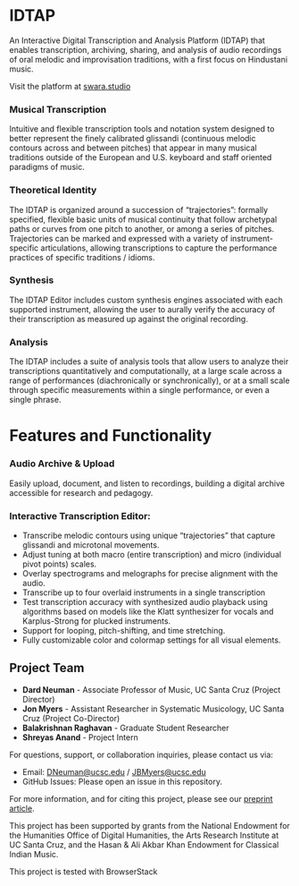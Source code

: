 # IDTAP

An Interactive Digital Transcription and Analysis Platform (IDTAP) that enables transcription, archiving, sharing, and analysis of audio recordings of oral melodic and improvisation traditions, with a first focus on Hindustani music.

Visit the platform at [swara.studio](https://swara.studio)

### Musical Transcription

Intuitive and flexible transcription tools and notation system designed to better represent the finely calibrated glissandi (continuous melodic contours across and between pitches) that appear in many musical traditions outside of the European and U.S. keyboard and staff oriented paradigms of music.

### Theoretical Identity

The IDTAP is organized around a succession of “trajectories”: formally specified, flexible basic units of musical continuity that follow archetypal paths or curves from one pitch to another, or among a series of pitches. Trajectories can be marked and expressed with a variety of instrument-specific articulations, allowing transcriptions to capture the performance practices of specific traditions / idioms.

### Synthesis

The IDTAP Editor includes custom synthesis engines associated with each supported instrument, allowing the user to aurally verify the accuracy of their transcription as measured up against the original recording.

### Analysis

The IDTAP includes a suite of analysis tools that allow users to analyze their transcriptions quantitatively and computationally, at a large scale across a range of performances (diachronically or synchronically), or at a small scale through specific measurements within a single performance, or even a single phrase.

# Features and Functionality

### Audio Archive & Upload

Easily upload, document, and listen to recordings, building a digital archive accessible for research and pedagogy.

### Interactive Transcription Editor:

- Transcribe melodic contours using unique “trajectories” that capture glissandi and microtonal movements.
- Adjust tuning at both macro (entire transcription) and micro (individual pivot points) scales.
- Overlay spectrograms and melographs for precise alignment with the audio.
- Transcribe up to four overlaid instruments in a single transcription
- Test transcription accuracy with synthesized audio playback using algorithms based on models like the Klatt synthesizer for vocals and Karplus-Strong for plucked instruments.
- Support for looping, pitch-shifting, and time stretching.
- Fully customizable color and colormap settings for all visual elements.

## Project Team

- **Dard Neuman** - Associate Professor of Music, UC Santa Cruz (Project Director)
- **Jon Myers** - Assistant Researcher in Systematic Musicology, UC Santa Cruz (Project Co-Director)
- **Balakrishnan Raghavan** - Graduate Student Researcher
- **Shreyas Anand** - Project Intern

For questions, support, or collaboration inquiries, please contact us via:
-	Email: DNeuman@ucsc.edu / JBMyers@ucsc.edu
-	GitHub Issues: Please open an issue in this repository.

For more information, and for citing this project, please see our [preprint article](https://osf.io/preprints/osf/jx3pk_v1). 

This project has been supported by grants from the National Endowment for the Humanities Office of Digital Humanities, the Arts Research Institute at UC Santa Cruz, and the Hasan & Ali Akbar Khan Endowment for Classical Indian Music.

This project is tested with BrowserStack
